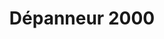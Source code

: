 ---
title: "Dépanneur 2000"
url: /montreal/depanneur-2000-avenue-forest-hill/
shop: Lebensmittel
---